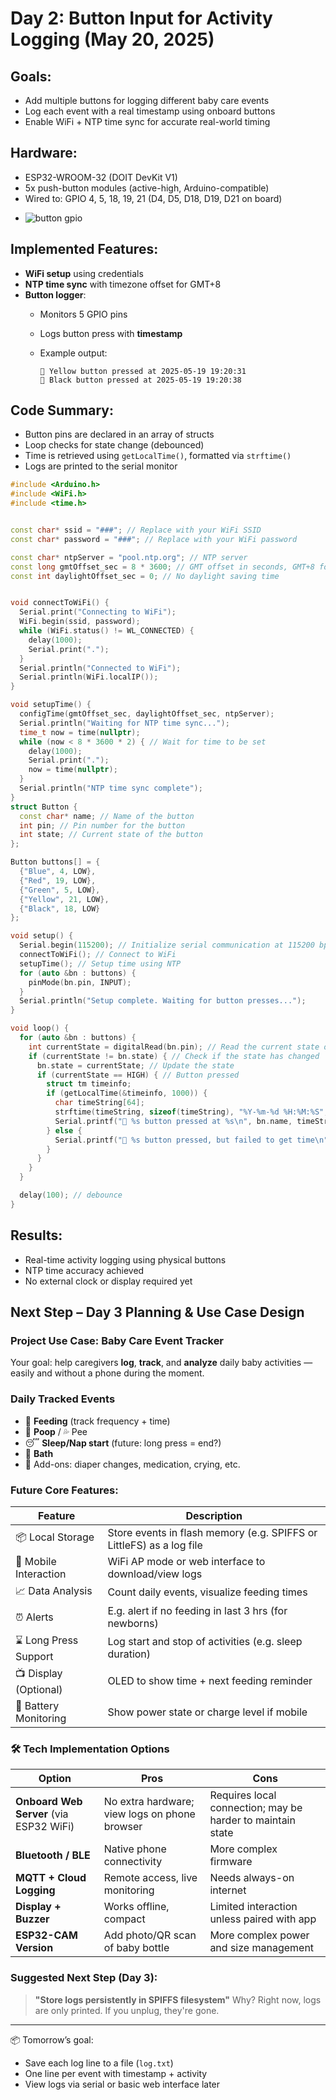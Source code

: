 # Day 2: Button Input for Activity Logging (May 20, 2025)

## Goals:
* Add multiple buttons for logging different baby care events
* Log each event with a real timestamp using onboard buttons
* Enable WiFi + NTP time sync for accurate real-world timing
## Hardware:
* ESP32-WROOM-32 (DOIT DevKit V1)
* 5x push-button modules (active-high, Arduino-compatible)
* Wired to: GPIO 4, 5, 18, 19, 21 (D4, D5, D18, D19, D21 on board)
- ![button gpio](./images/GPIO.jpg)
## Implemented Features:
* **WiFi setup** using credentials
* **NTP time sync** with timezone offset for GMT+8
* **Button logger**:
  * Monitors 5 GPIO pins
  * Logs button press with **timestamp**
  * Example output:

    ```
    📌 Yellow button pressed at 2025-05-19 19:20:31
    📌 Black button pressed at 2025-05-19 19:20:38
    ```
## Code Summary:
* Button pins are declared in an array of structs
* Loop checks for state change (debounced)
* Time is retrieved using `getLocalTime()`, formatted via `strftime()`
* Logs are printed to the serial monitor

```cpp
#include <Arduino.h>
#include <WiFi.h>
#include <time.h>


const char* ssid = "###"; // Replace with your WiFi SSID
const char* password = "###"; // Replace with your WiFi password

const char* ntpServer = "pool.ntp.org"; // NTP server
const long gmtOffset_sec = 8 * 3600; // GMT offset in seconds, GMT+8 for China
const int daylightOffset_sec = 0; // No daylight saving time


void connectToWiFi() {
  Serial.print("Connecting to WiFi");
  WiFi.begin(ssid, password);
  while (WiFi.status() != WL_CONNECTED) {
    delay(1000);
    Serial.print(".");
  }
  Serial.println("Connected to WiFi");
  Serial.println(WiFi.localIP());
}

void setupTime() {
  configTime(gmtOffset_sec, daylightOffset_sec, ntpServer);
  Serial.println("Waiting for NTP time sync...");
  time_t now = time(nullptr);
  while (now < 8 * 3600 * 2) { // Wait for time to be set
    delay(1000);
    Serial.print(".");
    now = time(nullptr);
  }
  Serial.println("NTP time sync complete");
}
struct Button {
  const char* name; // Name of the button
  int pin; // Pin number for the button
  int state; // Current state of the button
};

Button buttons[] = {
  {"Blue", 4, LOW},
  {"Red", 19, LOW},
  {"Green", 5, LOW},
  {"Yellow", 21, LOW},
  {"Black", 18, LOW}
};

void setup() {
  Serial.begin(115200); // Initialize serial communication at 115200 bps
  connectToWiFi(); // Connect to WiFi
  setupTime(); // Setup time using NTP
  for (auto &bn : buttons) {
    pinMode(bn.pin, INPUT);
  }
  Serial.println("Setup complete. Waiting for button presses...");
}

void loop() {
  for (auto &bn : buttons) {
    int currentState = digitalRead(bn.pin); // Read the current state of the button
    if (currentState != bn.state) { // Check if the state has changed
      bn.state = currentState; // Update the state
      if (currentState == HIGH) { // Button pressed
        struct tm timeinfo;
        if (getLocalTime(&timeinfo, 1000)) {
          char timeString[64];
          strftime(timeString, sizeof(timeString), "%Y-%m-%d %H:%M:%S", &timeinfo);
          Serial.printf("📌 %s button pressed at %s\n", bn.name, timeString);
        } else {
          Serial.printf("📌 %s button pressed, but failed to get time\n", bn.name);
        }
      }
    }
  }

  delay(100); // debounce
}
```
## Results:
* Real-time activity logging using physical buttons
* NTP time accuracy achieved
* No external clock or display required yet
## Next Step – Day 3 Planning & Use Case Design

### Project Use Case: Baby Care Event Tracker
Your goal: help caregivers **log**, **track**, and **analyze** daily baby activities — easily and without a phone during the moment.
### Daily Tracked Events
* 🍼 **Feeding** (track frequency + time)
* 💩 **Poop** / 💦 Pee
* 😴 **Sleep/Nap start** (future: long press = end?)
* 🛁 **Bath**
* 🧼 Add-ons: diaper changes, medication, crying, etc.
### Future Core Features:
| Feature               | Description                                                          |
| --------------------- | -------------------------------------------------------------------- |
| 📦 Local Storage      | Store events in flash memory (e.g. SPIFFS or LittleFS) as a log file |
| 📱 Mobile Interaction | WiFi AP mode or web interface to download/view logs                  |
| 📈 Data Analysis      | Count daily events, visualize feeding times                          |
| ⏰ Alerts             | E.g. alert if no feeding in last 3 hrs (for newborns)                |
| ⌛ Long Press Support | Log start and stop of activities (e.g. sleep duration)               |
| 📺 Display (Optional) | OLED to show time + next feeding reminder                            |
| 🔋 Battery Monitoring | Show power state or charge level if mobile                           |
### 🛠️ Tech Implementation Options
| Option                                  | Pros                                          | Cons                                                       |
| --------------------------------------- | --------------------------------------------- | ---------------------------------------------------------- |
| **Onboard Web Server** (via ESP32 WiFi) | No extra hardware; view logs on phone browser | Requires local connection; may be harder to maintain state |
| **Bluetooth / BLE**                     | Native phone connectivity                     | More complex firmware                                      |
| **MQTT + Cloud Logging**                | Remote access, live monitoring                | Needs always-on internet                                   |
| **Display + Buzzer**                    | Works offline, compact                        | Limited interaction unless paired with app                 |
| **ESP32-CAM Version**                   | Add photo/QR scan of baby bottle              | More complex power and size management                     |
### Suggested Next Step (Day 3):
> **"Store logs persistently in SPIFFS filesystem"**
Why? Right now, logs are only printed. If you unplug, they're gone.
---
📦 Tomorrow’s goal:
* Save each log line to a file (`log.txt`)
* One line per event with timestamp + activity
* View logs via serial or basic web interface later
